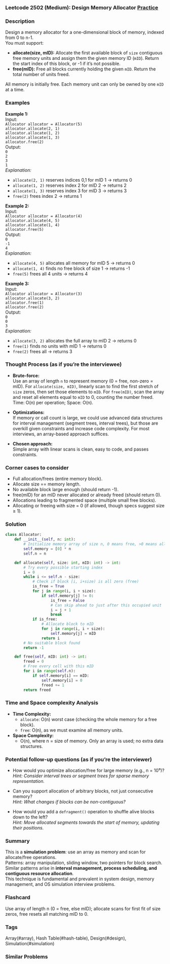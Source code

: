 ### Leetcode 2502 (Medium): Design Memory Allocator [Practice](https://leetcode.com/problems/design-memory-allocator)

### Description  
Design a memory allocator for a one-dimensional block of memory, indexed from 0 to n-1.  
You must support:
- **allocate(size, mID):** Allocate the first available block of `size` contiguous free memory units and assign them the given memory ID (`mID`). Return the start index of this block, or -1 if it’s not possible.
- **free(mID):** Free all blocks currently holding the given `mID`. Return the total number of units freed.

All memory is initially free. Each memory unit can only be owned by one `mID` at a time.

### Examples  

**Example 1:**  
Input:  
`Allocator allocator = Allocator(5)`  
`allocator.allocate(2, 1)`  
`allocator.allocate(1, 2)`  
`allocator.allocate(1, 3)`  
`allocator.free(2)`  
Output:  
`0`  
`2`  
`3`  
`1`  
*Explanation:*
- `allocate(2, 1)` reserves indices 0,1 for mID 1 → returns 0
- `allocate(1, 2)` reserves index 2 for mID 2 → returns 2
- `allocate(1, 3)` reserves index 3 for mID 3 → returns 3
- `free(2)` frees index 2 → returns 1

**Example 2:**  
Input:  
`Allocator allocator = Allocator(4)`  
`allocator.allocate(4, 5)`  
`allocator.allocate(1, 4)`  
`allocator.free(5)`  
Output:  
`0`  
`-1`  
`4`  
*Explanation:*
- `allocate(4, 5)` allocates all memory for mID 5 → returns 0
- `allocate(1, 4)` finds no free block of size 1 → returns -1
- `free(5)` frees all 4 units → returns 4

**Example 3:**  
Input:  
`Allocator allocator = Allocator(3)`  
`allocator.allocate(3, 2)`  
`allocator.free(1)`  
`allocator.free(2)`  
Output:  
`0`  
`0`  
`3`  
*Explanation:*
- `allocate(3, 2)` allocates the full array to mID 2 → returns 0
- `free(1)` finds no units with mID 1 → returns 0
- `free(2)` frees all → returns 3

### Thought Process (as if you’re the interviewee)  
- **Brute-force:**  
  Use an array of length `n` to represent memory (0 = free, non-zero = mID).
  For `allocate(size, mID)`, linearly scan to find the first stretch of `size` zeros, then set those elements to `mID`.
  For `free(mID)`, scan the array and reset all elements equal to `mID` to 0, counting the number freed.
  Time: O(n) per operation; Space: O(n).

- **Optimizations:**  
  If memory or call count is large, we could use advanced data structures for interval management (segment trees, interval trees), but those are overkill given constraints and increase code complexity.
  For most interviews, an array-based approach suffices.

- **Chosen approach:**  
  Simple array with linear scans is clean, easy to code, and passes constraints.

### Corner cases to consider  
- Full allocation/frees (entire memory block).
- Allocate size == memory length.
- No available block large enough (should return -1).
- free(mID) for an mID never allocated or already freed (should return 0).
- Allocations leading to fragmented space (multiple small free blocks).
- Allocating or freeing with size = 0 (if allowed, though specs suggest size ≥ 1).


### Solution

```python
class Allocator:
    def __init__(self, n: int):
        # Initialize memory array of size n, 0 means free, >0 means allocated with mID
        self.memory = [0] * n
        self.n = n

    def allocate(self, size: int, mID: int) -> int:
        # Try every possible starting index
        i = 0
        while i <= self.n - size:
            # Check if block [i, i+size) is all zero (free)
            is_free = True
            for j in range(i, i + size):
                if self.memory[j] != 0:
                    is_free = False
                    # Can skip ahead to just after this occupied unit
                    i = j + 1
                    break
            if is_free:
                # Allocate block to mID
                for j in range(i, i + size):
                    self.memory[j] = mID
                return i
        # No suitable block found
        return -1

    def free(self, mID: int) -> int:
        freed = 0
        # Free every cell with this mID
        for i in range(self.n):
            if self.memory[i] == mID:
                self.memory[i] = 0
                freed += 1
        return freed
```

### Time and Space complexity Analysis  

- **Time Complexity:**  
  - `allocate`: O(n) worst case (checking the whole memory for a free block).
  - `free`: O(n), as we must examine all memory units.
- **Space Complexity:**  
  - O(n), where n = size of memory. Only an array is used; no extra data structures.

### Potential follow-up questions (as if you’re the interviewer)  

- How would you optimize allocation/free for large memory (e.g., n = 10⁹)?  
  *Hint: Consider interval trees or segment trees for sparse memory representation.*

- Can you support allocation of arbitrary blocks, not just consecutive memory?  
  *Hint: What changes if blocks can be non-contiguous?*

- How would you add a `defragment()` operation to shuffle alive blocks down to the left?  
  *Hint: Move allocated segments towards the start of memory, updating their positions.*

### Summary
This is a **simulation problem**: use an array as memory and scan for allocate/free operations.  
Patterns: array manipulation, sliding window, two pointers for block search.  
Similar patterns arise in **interval management, process scheduling, and contiguous resource allocation**.  
This technique is fundamental and prevalent in system design, memory management, and OS simulation interview problems.


### Flashcard
Use array of length n (0 = free, else mID); allocate scans for first fit of size zeros, free resets all matching mID to 0.

### Tags
Array(#array), Hash Table(#hash-table), Design(#design), Simulation(#simulation)

### Similar Problems
